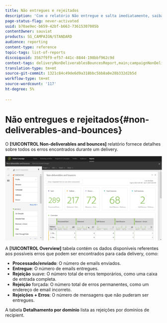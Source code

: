 ```yaml
---
title: Não entregues e rejeitados
description: 'Com o relatório Não entregue e salta imediatamente, saiba mais sobre os erros que podem ter ocorrido no seu delivery. '
page-status-flag: never-activated
uuid: b70ae9ec-b659-42bf-b663-73615307005b
contentOwner: sauviat
products: SG_CAMPAIGN/STANDARD
audience: reporting
content-type: reference
topic-tags: list-of-reports
discoiquuid: 3567f9f9-ef57-441c-8844-198bbf962c9d
context-tags: deliveryNonDeliverablesBouncesReport,main;campaignNonDeliverablesBouncesReport,main;programNonDeliverablesBouncesReport,main
translation-type: tm+mt
source-git-commit: 1321c84c49de6d9a318bbc5bb8a0e28b332d2b5d
workflow-type: tm+mt
source-wordcount: '117'
ht-degree: 5%

---
```



# Não entregues e rejeitados{#non-deliverables-and-bounces}

O **[!UICONTROL Non-deliverables and bounces]** relatório fornece detalhes sobre todos os erros encontrados durante um delivery.

![](assets/delivery_reports_7.png)

A **[!UICONTROL Overview]** tabela contém os dados disponíveis referentes aos possíveis erros que podem ser encontrados para cada delivery, como:

* **Processado/enviado**: O número de emails enviados.
* **Entregue**: O número de emails entregues.
* **Rejeição** suave: O número total de erros temporários, como uma caixa de entrada completa.
* **Rejeição** forçada: O número total de erros permanentes, como um endereço de email incorreto.
* **Rejeições + Erros**: O número de mensagens que não puderam ser entregues.

A tabela **Detalhamento por domínio** lista as rejeições por domínios de recipient.
